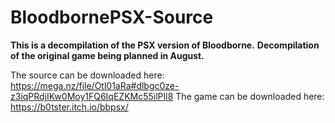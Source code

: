 # BloodbornePSX-Source
**This is a decompilation of the PSX version of Bloodborne.**
**Decompilation of the original game being planned in August.**

The source can be downloaded here: https://mega.nz/file/Otl01aRa#dlbgc0ze-z3iqPRdjIKw0Moy1FQ6IqEZKMc55ilPIl8
The game can be downloaded here: https://b0tster.itch.io/bbpsx/
